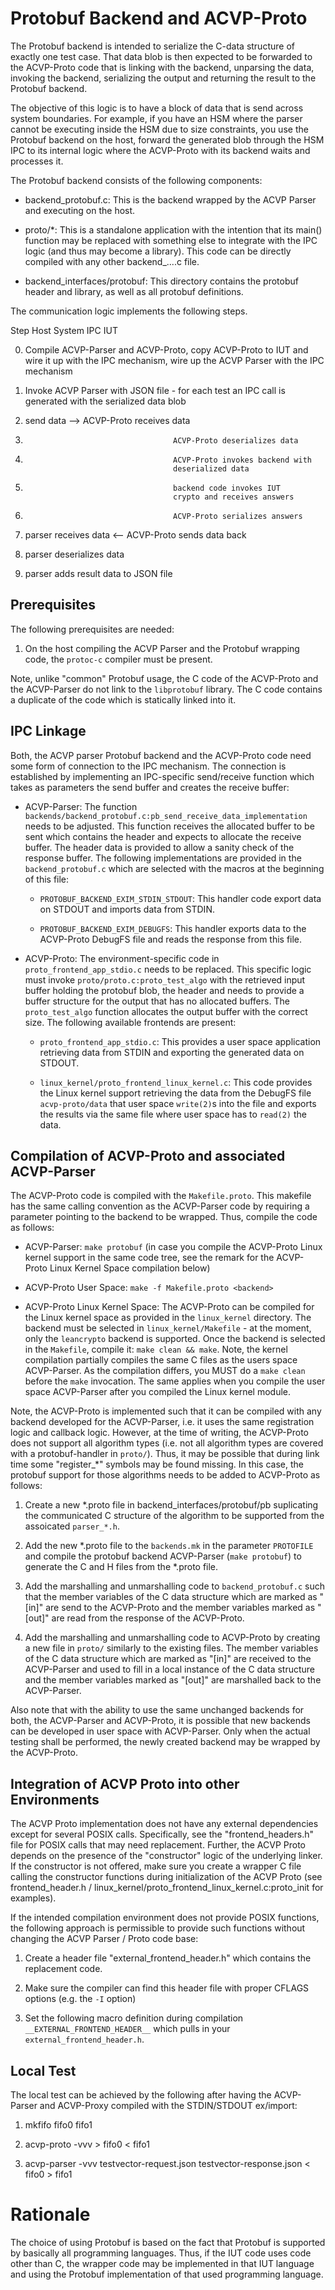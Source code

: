 # Protobuf Backend and ACVP-Proto

The Protobuf backend is intended to serialize the C-data structure of exactly one test case. That data blob is then expected to be forwarded to the ACVP-Proto code that is linking with the backend, unparsing the data, invoking the backend, serializing the output and returning the result to the Protobuf backend.

The objective of this logic is to have a block of data that is send across system boundaries. For example, if you have an HSM where the parser cannot be executing inside the HSM due to size constraints, you use the Protobuf backend on the host, forward the generated blob through the HSM IPC to its internal logic where the ACVP-Proto with its backend waits and processes it.

The Protobuf backend consists of the following components:

- backend_protobuf.c: This is the backend wrapped by the ACVP Parser and executing on the host.

- proto/*: This is a standalone application with the intention that its main() function may be replaced with something else to integrate with the IPC logic (and thus may become a library). This code can be directly compiled with any other backend_....c file.

- backend_interfaces/protobuf: This directory contains the protobuf header and library, as well as all protobuf definitions.

The communication logic implements the following steps.

Step  Host System                 IPC  IUT

0.    Compile ACVP-Parser and
      ACVP-Proto, copy ACVP-Proto
      to IUT and wire it up
      with the IPC mechanism,
      wire up the ACVP Parser
      with the IPC mechanism

1.    Invoke ACVP Parser with
      JSON file - for each test
      an IPC call is generated
      with the serialized
      data blob

2.    send data                   -->   ACVP-Proto receives data

3.                                      ACVP-Proto deserializes data

4.                                      ACVP-Proto invokes backend with
                                        deserialized data

5.                                      backend code invokes IUT
                                        crypto and receives answers

6.                                      ACVP-Proto serializes answers

7.    parser receives data        <--   ACVP-Proto sends data back

8.    parser deserializes data

9.    parser adds result data
      to JSON file

## Prerequisites

The following prerequisites are needed:

1. On the host compiling the ACVP Parser and the Protobuf wrapping code, the `protoc-c` compiler must be present.

Note, unlike "common" Protobuf usage, the C code of the ACVP-Proto and the ACVP-Parser do not link to the `libprotobuf` library. The C code contains a duplicate of the code which is statically linked into it.

## IPC Linkage

Both, the ACVP parser Protobuf backend and the ACVP-Proto code need some
form of connection to the IPC mechanism. The connection is established by implementing an IPC-specific send/receive function which takes as parameters the send buffer and creates the receive buffer:

* ACVP-Parser: The function `backends/backend_protobuf.c:pb_send_receive_data_implementation` needs to be adjusted. This function receives the allocated buffer to be sent which contains the header and expects to allocate the receive buffer. The header data is provided to allow a sanity check of the response buffer. The following implementations are provided in the `backend_protobuf.c` which are selected with the macros at the beginning of this file:

	- `PROTOBUF_BACKEND_EXIM_STDIN_STDOUT`: This handler code export data on STDOUT and imports data from STDIN.

	- `PROTOBUF_BACKEND_EXIM_DEBUGFS`: This handler exports data to the ACVP-Proto DebugFS file and reads the response from this file.

* ACVP-Proto: The environment-specific code in `proto_frontend_app_stdio.c` needs to be replaced. This specific logic must invoke `proto/proto.c:proto_test_algo` with the retrieved input buffer holding the protobuf blob, the header and needs to provide a buffer structure for the output that has no allocated buffers. The `proto_test_algo` function allocates the output buffer with the correct size. The following available frontends are present:

	- `proto_frontend_app_stdio.c`: This provides a user space application retrieving data from STDIN and exporting the generated data on STDOUT.

	- `linux_kernel/proto_frontend_linux_kernel.c`: This code provides the Linux kernel support retrieving the data from the DebugFS file `acvp-proto/data` that user space `write(2)`s into the file and exports the results via the same file where user space has to `read(2)` the data.

## Compilation of ACVP-Proto and associated ACVP-Parser

The ACVP-Proto code is compiled with the `Makefile.proto`. This makefile has the same calling convention as the ACVP-Parser code by requiring a parameter pointing to the backend to be wrapped. Thus, compile the code as follows:

* ACVP-Parser: `make protobuf` (in case you compile the ACVP-Proto Linux kernel support in the same code tree, see the remark for the ACVP-Proto Linux Kernel Space compilation below)

* ACVP-Proto User Space: `make -f Makefile.proto <backend>`

* ACVP-Proto Linux Kernel Space: The ACVP-Proto can be compiled for the Linux kernel space as provided in the `linux_kernel` directory. The backend must be selected in `linux_kernel/Makefile` - at the moment, only the `leancrypto` backend is supported. Once the backend is selected in the `Makefile`, compile it: `make clean && make`. Note, the kernel compilation partially compiles the same C files as the users space ACVP-Parser. As the compilation differs, you MUST do a `make clean` before the `make` invocation. The same applies when you compile the user space ACVP-Parser after you compiled the Linux kernel module.

Note, the ACVP-Proto is implemented such that it can be compiled with any backend developed for the ACVP-Parser, i.e. it uses the same registration logic and callback logic. However, at the time of writing, the ACVP-Proto does not support all algorithm types (i.e. not all algorithm types are covered with a protobuf-handler in `proto/`). Thus, it may be possible that during link time some "register_*" symbols may be found missing. In this case, the protobuf support for those algorithms needs to be added to ACVP-Proto as follows:

1. Create a new *.proto file in backend_interfaces/protobuf/pb suplicating the communicated C structure of the algorithm to be supported from the assoicated `parser_*.h`.

2. Add the new *.proto file to the `backends.mk` in the parameter `PROTOFILE` and compile the protobuf backend ACVP-Parser (`make protobuf`) to generate the C and H files from the *.proto file.

3. Add the marshalling and unmarshalling code to `backend_protobuf.c` such that the member variables of the C data structure which are marked as "[in]" are send to the ACVP-Proto and the member variables marked as "[out]" are read from the response of the ACVP-Proto.

4. Add the marshalling and unmarshalling code to ACVP-Proto by creating a new file in `proto/` similarly to the existing files. The member variables of the C data structure which are marked as "[in]" are received to the ACVP-Parser and used to fill in a local instance of the C data structure and the member variables marked as "[out]" are marshalled back to the ACVP-Parser.

Also note that with the ability to use the same unchanged backends for both, the ACVP-Parser and ACVP-Proto, it is possible that new backends can be developed in user space with ACVP-Parser. Only when the actual testing shall be performed, the newly created backend may be wrapped by the ACVP-Proto.

## Integration of ACVP Proto into other Environments

The ACVP Proto implementation does not have any external dependencies except for several POSIX calls. Specifically, see the "frontend_headers.h" file for POSIX calls that may need replacement. Further, the ACVP Proto depends on the presence of the "constructor" logic of the underlying linker. If the constructor is not offered, make sure you create a wrapper C file calling the constructor functions during initialization of the ACVP Proto (see frontend_header.h / linux_kernel/proto_frontend_linux_kernel.c:proto_init for examples).

If the intended compilation environment does not provide POSIX functions, the following approach is permissible to provide such functions without changing the ACVP Parser / Proto code base:

1. Create a header file "external_frontend_header.h" which contains the replacement code.

2. Make sure the compiler can find this header file with proper CFLAGS options (e.g. the `-I` option)

3. Set the following macro definition during compilation `__EXTERNAL_FRONTEND_HEADER__` which pulls in your `external_frontend_header.h`.

## Local Test

The local test can be achieved by the following after having the ACVP-Parser and ACVP-Proxy compiled with the STDIN/STDOUT ex/import:

1. mkfifo fifo0 fifo1

2. acvp-proto -vvv > fifo0 < fifo1

3. acvp-parser -vvv testvector-request.json testvector-response.json < fifo0 > fifo1

# Rationale

The choice of using Protobuf is based on the fact that Protobuf is supported by basically all programming languages. Thus, if the IUT code uses code other than C, the wrapper code may be implemented in that IUT language and using the Protobuf implementation of that used programming language.
